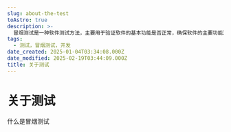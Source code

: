 ```yaml
---
slug: about-the-test
toAstro: true
description: >-
  冒烟测试是一种软件测试方法，主要用于验证软件的基本功能是否正常，确保软件的主要功能没有严重问题，可以进行更详细的测试。这种测试通常在软件构建后立即进行，目的是快速检查，避免在后续测试中浪费时间。
tags:
  - 测试，冒烟测试，开发
date_created: 2025-01-04T03:34:08.000Z
date_modified: 2025-02-19T03:44:09.000Z
title: 关于测试
---
```


# 关于测试

什么是冒烟测试
